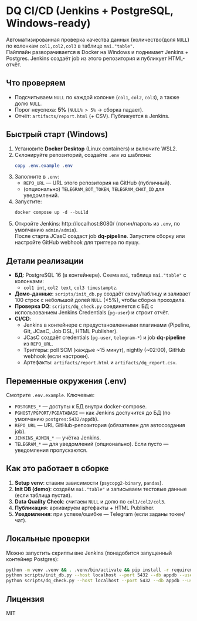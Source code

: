 # DQ CI/CD (Jenkins + PostgreSQL, Windows-ready)

Автоматизированная проверка качества данных (количество/доля `NULL`) по колонкам `col1,col2,col3` в таблице `mai."table"`.  
Пайплайн разворачивается в Docker на Windows и поднимает Jenkins + Postgres. Jenkins создаёт job из этого репозитория и публикует HTML-отчёт.

## Что проверяем
- Подсчитываем `NULL` по каждой колонке (`col1`, `col2`, `col3`), а также долю `NULL`.
- Порог неуспеха: **5%** (`NULL% > 5%` → сборка падает).
- Отчёт: `artifacts/report.html` (+ CSV). Публикуется в Jenkins.

## Быстрый старт (Windows)
1. Установите **Docker Desktop** (Linux containers) и включите WSL2.
2. Склонируйте репозиторий, создайте `.env` из шаблона:
   ```powershell
   copy .env.example .env
   ```
3. Заполните в `.env`:
   - `REPO_URL` — URL этого репозитория на GitHub (публичный).
   - (опционально) `TELEGRAM_BOT_TOKEN`, `TELEGRAM_CHAT_ID` для уведомлений.
4. Запустите:
   ```powershell
   docker compose up -d --build
   ```
5. Откройте Jenkins: http://localhost:8080/ (логин/пароль из `.env`, по умолчанию `admin/admin`).  
   После старта JCasC создаст job **dq-pipeline**. Запустите сборку или настройте GitHub webhook для триггера по пушу.

## Детали реализации
- **БД**: PostgreSQL 16 (в контейнере). Схема `mai`, таблица `mai."table"` с колонками:
  - `col1 int`, `col2 text`, `col3 timestamptz`.
- **Демо-данные**: `scripts/init_db.py` создаёт схему/таблицу и заливает 100 строк с небольшой долей `NULL` (<5%), чтобы сборка проходила.
- **Проверка DQ**: `scripts/dq_check.py` соединяется с БД с использованием Jenkins Credentials (`pg-user`) и строит отчёт.
- **CI/CD**:
  - Jenkins в контейнере с предустановленными плагинами (Pipeline, Git, JCasC, Job DSL, HTML Publisher).
  - JCasC создаёт credentials (`pg-user`, `telegram-*`) и job **dq-pipeline** из `REPO_URL`.
  - Триггеры: poll SCM (каждые ~15 минут), nightly (~02:00), GitHub webhook (если настроен).
  - Артефакты: `artifacts/report.html` и `artifacts/dq_report.csv`.

## Переменные окружения (.env)
Смотрите `.env.example`. Ключевые:
- `POSTGRES_*` — доступы к БД внутри docker-compose.
- `PGHOST/PGPORT/PGDATABASE` — как Jenkins достучится до БД (по умолчанию `postgres:5432/appdb`).
- `REPO_URL` — URL GitHub-репозитория (обязателен для автосоздания job).
- `JENKINS_ADMIN_*` — учётка Jenkins.
- `TELEGRAM_*` — для уведомлений (опционально). Если пусто — уведомления пропускаются.

## Как это работает в сборке
1. **Setup venv**: ставим зависимости (`psycopg2-binary`, `pandas`).
2. **Init DB (demo)**: создаём `mai."table"` и записываем тестовые данные (если таблица пустая).
3. **Data Quality Check**: считаем `NULL` и долю по `col1/col2/col3`.
4. **Публикация**: архивируем артефакты + HTML Publisher.
5. **Уведомления**: при успехе/ошибке — Telegram (если заданы токен/чат).

## Локальные проверки
Можно запустить скрипты вне Jenkins (понадобится запущенный контейнер Postgres):
```bash
python -m venv .venv && . .venv/bin/activate && pip install -r requirements.txt
python scripts/init_db.py --host localhost --port 5432 --db appdb --user app --password app
python scripts/dq_check.py --host localhost --port 5432 --db appdb --user app --password app --schema mai --table "table" --columns col1 col2 col3 --threshold 0.05 --outdir artifacts
```

## Лицензия
MIT
